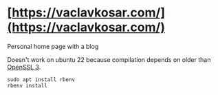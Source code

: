 # [https://vaclavkosar.com/](https://vaclavkosar.com/)
Personal home page with a blog

Doesn't work on ubuntu 22 because compilation depends on older than [OpenSSL 3](https://github.com/rbenv/ruby-build/discussions/1940).
```
sudo apt install rbenv
rbenv install
```
